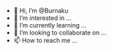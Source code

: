 - 👋 Hi, I’m @Burnaku
- 👀 I’m interested in ...
- 🌱 I’m currently learning ...
- 💞️ I’m looking to collaborate on ...
- 📫 How to reach me ...

<!---
Burnaku/Burnaku is a ✨ special ✨ repository because its `README.md` (this file) appears on your GitHub profile.
You can click the Preview link to take a look at your changes.
--->
